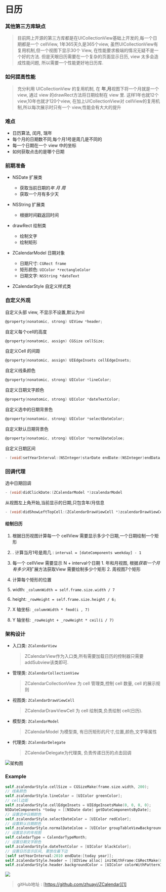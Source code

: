 # 日历
### 其他第三方库缺点
> 目前网上开源的第三方库都是在UICollectionView基础上开发的,每一个日期都是一个 cellView, 1年365天久是365个view, 虽然UICollectionView有复用机制,但一个视图下显示30个 View, 在性能要求极端的情况无疑不是一个好的方法. 
> 但是天眼日历需要在一个复杂的页面显示日历, view 太多会造成性能问题, 所以需要一个性能更好地日历库.


### 如何提高性能
> 充分利用 UICollectionView 的复用机制, 在 **年**,**月**视图下将一个月就是一个 view, 通过 view 的drawRect方法将日期绘制在 view 里. 
> 这样1年也就12个 view,10年也就才120个view, 在加上UICollectionView对 cellView的复用机制,所以每次展示时只有一个 view,性能会有大大的提升


### 难点
- 日历算法, 闰月, 瑞年
- 每个月的日期数不同,每个月1号是周几是不同的
- 每一个日期在一个 view 中的坐标
- 如何获取点击的是哪个日期


### 前期准备
- NSDate 扩展类
  - 获取当前日期的*年* *月* *周*
  - 获取一个月有多少天
- NSString 扩展类
  - 根据时间戳返回时间
- drawRect 绘制类
  - 绘制文字
  - 绘制矩形
- ZCalendarModel 日期对象
  - 日期尺寸: ```CGRect frame```
  - 矩形颜色: ```UIColor *rectangleColor```
  - 日期文字: ```NSString *dateText```
  
- ZCalendarStyle 自定义样式类
  


### 自定义外观

自定义头部 view, 不显示不设置,默认为nil

```objective-c
@property(nonatomic, strong) UIView *header;
```

自定义每个cell的高度

```objective-c
@property(nonatomic, assign) CGSize cellSize;
```

自定义Cell 的间距

```objective-c
@property(nonatomic, assign) UIEdgeInsets cellEdgeInsets;
```

自定义线条颜色

```objective-c
@property(nonatomic, strong) UIColor *lineColor;
```

自定义日期文字颜色

```objective-c
@property(nonatomic, strong) UIColor *dateTextColor;
```

自定义选中的日期背景色

```objective-c
@property(nonatomic, strong) UIColor *selectDateColor;
```

自定义默认日期背景色

```objective-c
@property(nonatomic, strong) UIColor *normalDateColoe;
```

自定义日期区间

```objective-c
- (void)setYearInterval:(NSInteger)starDate endDate:(NSInteger)endData;;
```

### 回调代理

选中日期回调

```objective-c
- (void)didClickDate:(ZCalendarModel *)zcalendarModel
```

从视图左上角开始,当前显示的日期,只包含年/月信息

```objective-c
- (void)didShowLeftTopCell:(ZCalendarDrawViewCell *)zcalendarDrawViewCell
```


#### 绘制日历
1. 根据日历视图计算每一个 cellView 需要显示多少个日期,一个日期绘制一个矩形
  1. . 计算当月1号是周几 : ```interval = [dateComponents weekday] - 1```
  2. 每一个 cellView 需要显示 N + interval个日期
    1. 年和月视图, 根据*获取一个月有多少天*扩展方法获取View 需要绘制多少个矩形
    2. 周视图7个矩形


2. 计算每个矩形的位置
  1. width: ```_columnWidth = self.frame.size.width / 7```
  2. height: ```_rowHeight = self.frame.size.height / 6;```  
  3. X 轴坐标: ```_columnWidth * fmod(i , 7)```
  4. Y 轴坐标: ```_rowHeight + _rowHeight * ceil(i / 7)```


### 架构设计
- 入口类: ```ZCalendarView```
  > ZCalendarView作为入口类,所有需要加载日历的控制器只需要addSubview该类即可.
- 管理类: ```ZCalendarCollectionView```
  > ZCalendarCollectionView 为 cell 管理类,控制 cell 数量, cell 的展示规则
- 视图类: ```ZCalendarDrawViewCell```
  > ZCalendarDrawViewCell 为 cell 绘制类,负责绘制 cell(日历).
- 模型类: ```ZCalendarModel```
  > ZCalendarModel 为模型类, 有日历矩形的尺寸,位置,颜色,文字等属性
- 代理类: ```ZCalendarDelegate```
  > ZCalendarDelegate为代理类, 负责传递日历的点击回调

![][image-1]


### Example

```objective-c
self.zcalendarStyle.cellSize = CGSizeMake(frame.size.width, 200);
// 线条颜色
self.zcalendarStyle.lineColor = [UIColor greenColor];
// cell边距
self.zcalendarStyle.cellEdgeInsets = UIEdgeInsetsMake(0, 0, 0, 0);
NSDateComponents *today = [[NSDate date] getDateComponentsByDate];
// 设置选中日期颜色
self.zcalendarStyle.selectDateColor = [UIColor redColor];
// 设置默认日期颜色
self.zcalendarStyle.normalDateColoe = [UIColor groupTableViewBackgroundColor];
// 设置显示的年视图
self.caledarType = CalendarTypeMonth;
// 设置日期文字颜色
self.zcalendarStyle.dateTextColor = [UIColor blackColor];
// 设置日历显示区间, 要放在最下边
[self setYearInterval:2010 endDate:[today year]];
self.zcalendarStyle.header = [[UIView alloc] initWithFrame:CGRectMake(0, 0, frame.size.width, 44)];
self.zcalendarStyle.header.backgroundColor = [UIColor colorWithPatternImage:[UIImage imageNamed:@"MonthHeader"]];
```    



 ![][image-2]

> gitHub地址 : [https://github.com/zhuayi/ZCalendar][1]

[1]:  https://github.com/zhuayi/ZCalendar

[image-1]:  http://ww4.sinaimg.cn/large/687dbab7jw1er8q9ojjupj20vw0cpwfq.jpg "架构图"
[image-2]:  https://raw.githubusercontent.com/zhuayi/ZCalendar/master/screenshot.png